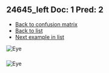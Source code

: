 ## 24645_left Doc: 1 Pred: 2
- [Back to confusion matrix](https://github.com/juliandewit/kaggle_retinopathy/blob/master/matrix.md)
- [Back to list](https://github.com/juliandewit/kaggle_retinopathy/blob/master/lists/12/list.md)
- [Next example in list](https://github.com/juliandewit/kaggle_retinopathy/blob/master/lists/12/24/24655_right.md)

![Eye](https://retinopaty.blob.core.windows.net/size1024/24645_left_1.jpeg)

### 

![Eye]()

